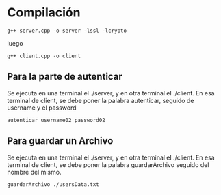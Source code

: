 # Compilación
```
g++ server.cpp -o server -lssl -lcrypto
```
luego
```
g++ client.cpp -o client
```
## Para la parte de autenticar
Se ejecuta en una terminal el ./server, y en otra terminal el ./client. En esa terminal de client, se debe poner la palabra autenticar, seguido de username y el password 
```
autenticar username02 password02
```

## Para guardar un Archivo
Se ejecuta en una terminal el ./server, y en otra terminal el ./client. En esa terminal de client, se debe poner la palabra guardarArchivo seguido del nombre del mismo.
```
guardarArchivo ./usersData.txt
```